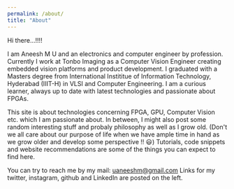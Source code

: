 ```yaml
---
permalink: /about/
title: "About"
---
```


<!-- Tempor velit sint sunt ipsum tempor enim ad qui ullamco. Est dolore anim ad velit duis dolore minim sunt aliquip amet commodo labore. Ut eu pariatur aute ea aute excepteur laborum. Esse ea esse excepteur minim mollit qui cillum excepteur ex dolore magna. Labore deserunt fugiat incididunt incididunt sint ea. Consequat dolore aute laboris quis proident quis non et est consectetur ex eiusmod sit culpa.

Cupidatat ea do et in excepteur in. Ad nostrud ut est esse eu duis ea sunt eiusmod. Aliquip tempor veniam sint elit fugiat. Velit incididunt laboris amet incididunt labore dolore irure velit excepteur commodo deserunt laborum. Consectetur eu fugiat veniam veniam Lorem labore magna eiusmod. Ea occaecat reprehenderit pariatur consectetur minim labore ut aliquip. -->

Hi there...!!!!

I am Aneesh M U and an electronics and computer engineer by profession. Currently I work at Tonbo Imaging as a Computer Vision Engineer creating embedded vision platforms and product development. I graduated with a Masters degree from International Instititue of Information Technology, Hyderabad (IIIT-H) in VLSI and Computer Engineering. I am a curious learner, always up to date with latest technologies and passionate about FPGAs. 

This site is about technologies concerning FPGA, GPU, Computer Vision etc. which I am passionate about. In between, I might also post some random interesting stuff and probaly philosophy as well as I grow old. (Don't we all care about our purpose of life when we have ample time in hand as we grow older and develop some perspective !! :smiley:) Tutorials, code snippets and website recommendations are some of the things you can expect to find here.

You can try to reach me by my mail: <uaneeshm@gmail.com> 
Links for my twitter, instagram, github and LinkedIn are posted on the left.